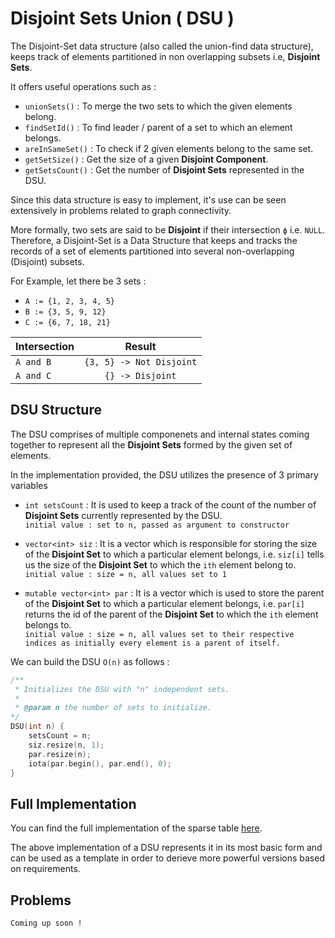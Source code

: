 # Disjoint Sets Union ( DSU )

The Disjoint-Set data structure (also called the union-find data structure), keeps track of elements partitioned in non overlapping subsets i.e, **Disjoint Sets**.  

It offers useful operations such as :

- ```unionSets()``` : To merge the two sets to which the given elements belong.
- ```findSetId()``` : To find leader / parent of a set to which an element belongs.
- ```areInSameSet()``` : To check if 2 given elements belong to the same set.
- ```getSetSize()``` : Get the size of a given **Disjoint Component**.
- ```getSetsCount()``` : Get the number of **Disjoint Sets** represented in the DSU.

Since this data structure is easy to implement, it's use can be seen extensively in problems related to graph connectivity.

More formally, two sets are said to be **Disjoint** if their intersection ```ϕ``` i.e. ```NULL```. Therefore, a Disjoint-Set is a Data Structure that keeps and tracks the records of a set of elements partitioned into several non-overlapping (Disjoint) subsets.

For Example, let there be 3 sets :

- ```A := {1, 2, 3, 4, 5}```
- ```B := {3, 5, 9, 12}```
- ```C := {6, 7, 18, 21}```

| Intersection                      | Result                                     |
| ----------------------------------|:------------------------------------------:|
| ```A and B```                     | ```{3, 5} -> Not Disjoint```               |
| ```A and C```      | ```{} -> Disjoint```                       |

## DSU Structure

The DSU comprises of multiple componenets and internal states coming together to represent all the **Disjoint Sets** formed by the given set of elements.

In the implementation provided, the DSU utilizes the presence of 3 primary variables

- ```int setsCount``` : It is used to keep a track of the count of the number of **Disjoint Sets** currently represented by the DSU.  
```initial value : set to n, passed as argument to constructor```

- ```vector<int> siz``` : It is a vector which is responsible for storing the size of the **Disjoint Set** to which a particular element belongs, i.e. ```siz[i]``` tells us the size of the **Disjoint Set** to which the ```ith``` element belong to.  
```initial value : size = n, all values set to 1```

- ```mutable vector<int> par``` : It is a vector which is used to store the parent of the **Disjoint Set** to which a particular element belongs, i.e. ```par[i]``` returns the id of the parent of the **Disjoint Set** to which the ```ith``` element belongs to.  
```initial value : size = n, all values set to their respective indices as initially every element is a parent of itself.```

We can build the DSU ```O(n)``` as follows :

```C++
/**
 * Initializes the DSU with "n" independent sets.
 *
 * @param n the number of sets to initialize.
*/
DSU(int n) {
    setsCount = n;
    siz.resize(n, 1);
    par.resize(n);
    iota(par.begin(), par.end(), 0);
}
```

## Full Implementation

You can find the full implementation of the sparse table [here](https://github.com/OmarBazaraa/Competitive-Programming/blob/master/src/data_structures/disjoint_sets_union/disjoint_sets_union.cpp).

The above implementation of a DSU represents it in its most basic form and can be used as a template in order to derieve more powerful versions based on requirements.

## Problems

```Coming up soon !```
